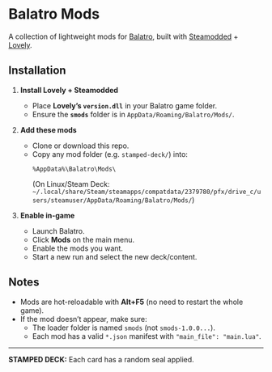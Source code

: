 # Balatro Mods

A collection of lightweight mods for [Balatro](https://store.steampowered.com/app/2379780/Balatro/), built with [Steamodded](https://github.com/Steamodded/smods) + [Lovely](https://github.com/ethangreen-dev/lovely).

## Installation

1. **Install Lovely + Steamodded**
   - Place **Lovely’s `version.dll`** in your Balatro game folder.  
   - Ensure the **`smods`** folder is in `AppData/Roaming/Balatro/Mods/`.

2. **Add these mods**
   - Clone or download this repo.  
   - Copy any mod folder (e.g. `stamped-deck/`) into:
     ```
     %AppData%\Balatro\Mods\
     ```
     (On Linux/Steam Deck:  
     `~/.local/share/Steam/steamapps/compatdata/2379780/pfx/drive_c/users/steamuser/AppData/Roaming/Balatro/Mods/`)

3. **Enable in-game**
   - Launch Balatro.  
   - Click **Mods** on the main menu.  
   - Enable the mods you want.  
   - Start a new run and select the new deck/content.

## Notes
- Mods are hot-reloadable with **Alt+F5** (no need to restart the whole game).  
- If the mod doesn’t appear, make sure:
  - The loader folder is named `smods` (not `smods-1.0.0...`).  
  - Each mod has a valid `*.json` manifest with `"main_file": "main.lua"`.  

---

**STAMPED DECK:** Each card has a random seal applied. 
